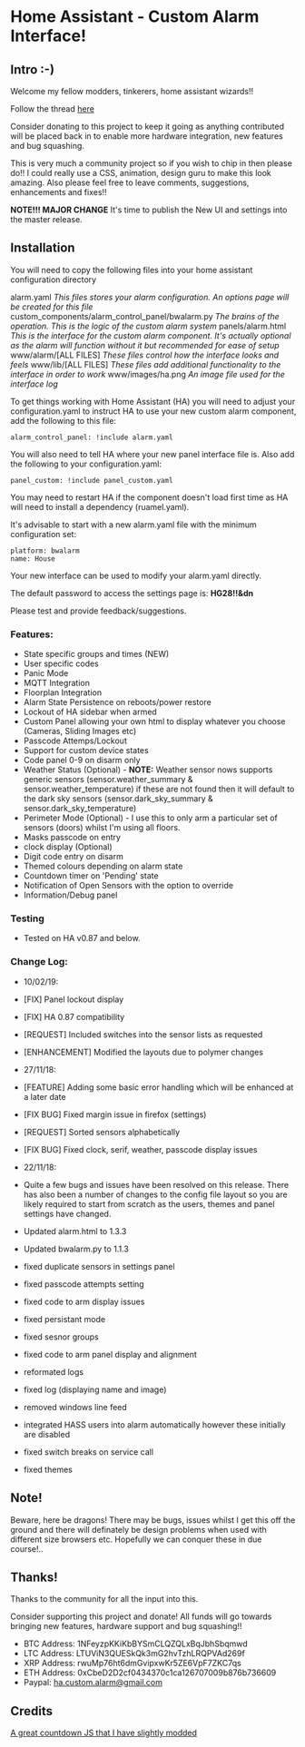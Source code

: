 # Home Assistant - Custom Alarm Interface!
## Intro :-)

Welcome my fellow modders, tinkerers, home assistant wizards!!

Follow the thread [here](https://community.home-assistant.io/t/yet-another-take-on-an-alarm-system/32386)

Consider donating to this project to keep it going as anything contributed will be placed back in to enable more hardware integration, new features and bug squashing.

This is very much a community project so if you wish to chip in then please do!! I could really use a CSS, animation, design guru to make this look amazing. Also please feel free to leave comments, suggestions, enhancements and fixes!!

**NOTE!!! MAJOR CHANGE** It's time to publish the New UI and settings into the master release.

## Installation

You will need to copy the following files into your home assistant configuration directory

alarm.yaml	*This files stores your alarm configuration. An options page will be created for this file*
custom_components/alarm_control_panel/bwalarm.py *The brains of the operation. This is the logic of the custom alarm system*
panels/alarm.html *This is the interface for the custom alarm component. It's actually optional as the alarm will function without it but recommended for ease of setup*
www/alarm/[ALL FILES] *These files control how the interface looks and feels*
www/lib/[ALL FILES] *These files add additional functionality to the interface in order to work*
www/images/ha.png *An image file used for the interface log*

To get things working with Home Assistant (HA) you will need to adjust your configuration.yaml to instruct HA to use your new custom alarm component, add the following to this file:
```
alarm_control_panel: !include alarm.yaml
```
You will also need to tell HA where your new panel interface file is. Also add the following to your configuration.yaml:
```
panel_custom: !include panel_custom.yaml
```
You may need to restart HA if the component doesn't load first time as HA will need to install a dependency (ruamel.yaml).

It's advisable to start with a new alarm.yaml file with the minimum configuration set:
```
platform: bwalarm
name: House
```
Your new interface can be used to modify your alarm.yaml directly.

The default password to access the settings page is: **HG28!!&dn**

Please test and provide feedback/suggestions.

### Features:
- State specific groups and times (NEW)
- User specific codes
- Panic Mode
- MQTT Integration
- Floorplan Integration
- Alarm State Persistence on reboots/power restore
- Lockout of HA sidebar when armed
- Custom Panel allowing your own html to display whatever you choose (Cameras, Sliding Images etc)
- Passcode Attemps/Lockout
- Support for custom device states
- Code panel 0-9 on disarm only
- Weather Status (Optional) - **NOTE:** Weather sensor nows supports generic sensors (sensor.weather_summary & sensor.weather_temperature) if these are not found then it will default to the dark sky sensors (sensor.dark_sky_summary & sensor.dark_sky_temperature)
- Perimeter Mode (Optional) - I use this to only arm a particular set of sensors (doors) whilst I'm using all floors.
- Masks passcode on entry
- clock display (Optional)
- Digit code entry on disarm
- Themed colours depending on alarm state
- Countdown timer on 'Pending' state
- Notification of Open Sensors with the option to override
- Information/Debug panel

### Testing
- Tested on HA v0.87 and below.

### Change Log:
- 10/02/19:
- [FIX] Panel lockout display
- [FIX] HA 0.87 compatibility
- [REQUEST] Included switches into the sensor lists as requested
- [ENHANCEMENT] Modified the layouts due to polymer changes

- 27/11/18:
- [FEATURE] Adding some basic error handling which will be enhanced at a later date
- [FIX BUG] Fixed margin issue in firefox (settings)
- [REQUEST] Sorted sensors alphabetically
- [FIX BUG] Fixed clock, serif, weather, passcode display issues

- 22/11/18:
- Quite a few bugs and issues have been resolved on this release. There has also been a number of changes to the config file layout so you are likely required to start from scratch as the users, themes and panel settings have changed.

- Updated alarm.html to 1.3.3
- Updated bwalarm.py to 1.1.3

- fixed duplicate sensors in settings panel
- fixed passcode attempts setting
- fixed code to arm display issues
- fixed persistant mode
- fixed sesnor groups
- fixed code to arm panel display and alignment
- reformated logs
- fixed log (displaying name and image)
- removed windows line feed
- integrated HASS users into alarm automatically however these initially are disabled
- fixed switch breaks on service call
- fixed themes

## Note!
Beware, here be dragons! There may be bugs, issues whilst I get this off the ground and there will definately be design problems when used with different size browsers etc. Hopefully we can conquer these in due course!..

## Thanks!
Thanks to the community for all the input into this.

Consider supporting this project and donate! All funds will go towards bringing new features, hardware support and bug squashing!!

- BTC Address: 1NFeyzpKKiKbBYSmCLQZQLxBqJbhSbqmwd
- LTC Address: LTUViN3QUESkQk3mG2hvTzhLRQPVAd269f
- XRP Address: rwuMp76ht6dmGvipxwKr5ZE6VpF7ZKC7qs
- ETH Address: 0xCbeD2D2cf0434370c1ca126707009b876b736609
- Paypal: ha.custom.alarm@gmail.com

## Credits
[A great countdown JS that I have slightly modded](https://github.com/johnschult/jquery.countdown360)
